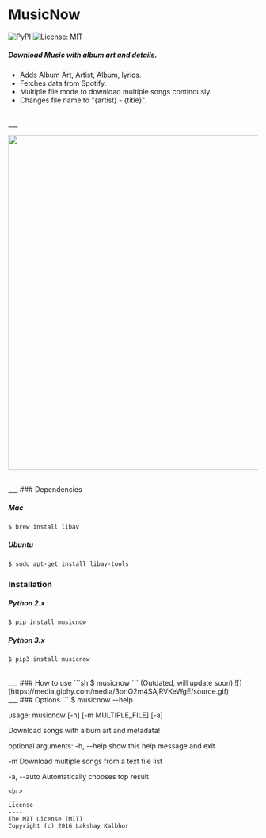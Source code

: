 # MusicNow
[![PyPI](https://img.shields.io/pypi/pyversions/Django.svg)](https://pypi.python.org/pypi/musicnow)
[![License: MIT](https://img.shields.io/badge/License-MIT-yellow.svg)](LICENSE)
##### Download Music with album art and details.
* Adds Album Art, Artist, Album, lyrics.
* Fetches data from Spotify.
* Multiple file mode to download multiple songs continously. 
* Changes file name to "{artist} - {title}".

<br>
___
<p align="center">
<img src="https://s27.postimg.org/bkz6sum2b/Final.png" width="1053px" height="675px" />
</p>
<br>
___
### Dependencies

##### Mac

```sh
$ brew install libav
```


##### Ubuntu
```sh
$ sudo apt-get install libav-tools
```

### Installation

##### Python 2.x
```sh
$ pip install musicnow
```

##### Python 3.x
```sh
$ pip3 install musicnow
```
<br>
___
### How to use
```sh
$ musicnow
```
(Outdated, will update soon)
![](https://media.giphy.com/media/3oriO2m4SAjRVKeWgE/source.gif)

<br>
___
### Options 
```
$ musicnow --help

usage: musicnow [-h] [-m MULTIPLE_FILE] [-a]

Download songs with album art and metadata!

optional arguments:
  -h, --help            show this help message and exit
  
  -m                    Download multiple songs from a text file list
                        
  -a, --auto            Automatically chooses top result
```
<br>
___
License
----
The MIT License (MIT)
Copyright (c) 2016 Lakshay Kalbhor

